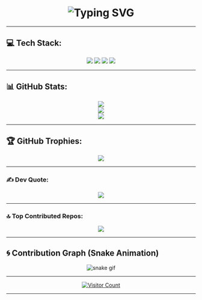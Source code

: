 <h1 align="center">
  <img src="https://readme-typing-svg.herokuapp.com?font=Fira+Code&size=28&pause=1000&color=00F7FF&center=true&vCenter=true&width=435&lines=Hi+%F0%9F%91%8B%2C+I'm+Chamuditha;Flutter+Java+%E2%98%95%EF%B8%8F+%7C+Python+%F0%9F%90%8D;Code+%E2%9C%A8+Build+%F0%9F%94%A7" alt="Typing SVG" />
</h1>

---

## 💻 Tech Stack:
<p align="center">
  <img src="https://img.shields.io/badge/Flutter-%2302569B.svg?style=for-the-badge&logo=Flutter&logoColor=white"/>
  <img src="https://img.shields.io/badge/java-%23ED8B00.svg?style=for-the-badge&logo=openjdk&logoColor=white"/>
  <img src="https://img.shields.io/badge/express.js-%23404d59.svg?style=for-the-badge&logo=express&logoColor=%2361DAFB"/>
  <img src="https://img.shields.io/badge/python-3670A0?style=for-the-badge&logo=python&logoColor=ffdd54"/>
</p>

---

## 📊 GitHub Stats:
<p align="center">
  <img src="https://github-readme-stats.vercel.app/api?username=chamudithadilanka&theme=shadow_green&hide_border=false&include_all_commits=false&count_private=false" />
  <br/>
  <img src="https://nirzak-streak-stats.vercel.app/?user=chamudithadilanka&theme=shadow_green&hide_border=false"/>
  <br/>
  <img src="https://github-readme-stats.vercel.app/api/top-langs/?username=chamudithadilanka&theme=shadow_green&hide_border=false&layout=compact"/>
</p>

---

## 🏆 GitHub Trophies:
<p align="center">
  <img src="https://github-profile-trophy.vercel.app/?username=chamudithadilanka&theme=radical&no-frame=false&no-bg=false&margin-w=4"/>
</p>

---

### ✍️ Dev Quote:
<p align="center">
  <img src="https://quotes-github-readme.vercel.app/api?type=horizontal&theme=radical"/>
</p>

---

### 🔝 Top Contributed Repos:
<p align="center">
  <img src="https://github-contributor-stats.vercel.app/api?username=chamudithadilanka&limit=5&theme=dark&combine_all_yearly_contributions=true"/>
</p>

---

## 🌀 Contribution Graph (Snake Animation)
<p align="center">
  <img src="https://github.com/chamudithadilanka/chamudithadilanka/raw/output/github-contribution-grid-snake.svg" alt="snake gif" />
</p>

---

<p align="center">
  <a href="https://visitcount.itsvg.in">
    <img src="https://visitcount.itsvg.in/api?id=chamudithadilanka&icon=0&color=0" alt="Visitor Count"/>
  </a>
</p>

---

<!-- Proudly created with GPRM ( https://gprm.itsvg.in ) --> 
